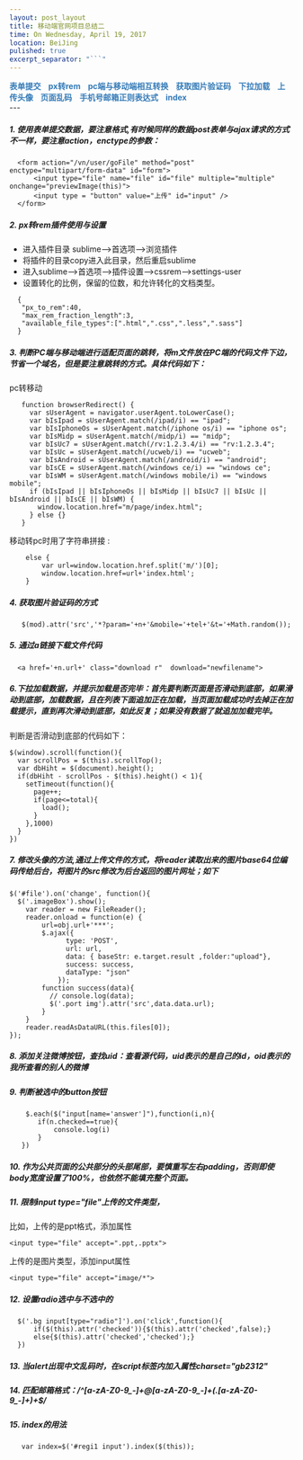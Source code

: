 ```yaml
---
layout: post_layout
title: 移动端官网项目总结二
time: On Wednesday, April 19, 2017
location: BeiJing
pulished: true
excerpt_separator: "```"
---
```


<div style="word-spacing: 10px;color: #337ab7;font-weight: bold">表单提交 px转rem pc端与移动端相互转换 获取图片验证码 下拉加载 上传头像 页面乱码 手机号邮箱正则表达式 index</div>
---

##### 1. 使用表单提交数据，要注意格式,有时候同样的数据post表单与ajax请求的方式不一样，要注意action，enctype的参数：

```
  <form action="/vn/user/goFile" method="post" enctype="multipart/form-data" id="form">
      <input type="file" name="file" id="file" multiple="multiple" onchange="previewImage(this)">
      <input type = "button" value="上传" id="input" />
  </form>
```

##### 2. px转rem插件使用与设置
  * 进入插件目录 sublime-->首选项-->浏览插件
  * 将插件的目录copy进入此目录，然后重启sublime
  * 进入sublime-->首选项-->插件设置-->cssrem-->settings-user
  * 设置转化的比例，保留的位数，和允许转化的文档类型。
```
  {
   "px_to_rem":40,
   "max_rem_fraction_length":3,
   "available_file_types":[".html",".css",".less",".sass"]
  }
```
##### 3. 判断PC端与移动端进行适配页面的跳转，将m文件放在PC端的代码文件下边，节省一个域名，但是要注意跳转的方式。具体代码如下：
 pc转移动
```
   function browserRedirect() {
     var sUserAgent = navigator.userAgent.toLowerCase();
     var bIsIpad = sUserAgent.match(/ipad/i) == "ipad";
     var bIsIphoneOs = sUserAgent.match(/iphone os/i) == "iphone os";
     var bIsMidp = sUserAgent.match(/midp/i) == "midp";
     var bIsUc7 = sUserAgent.match(/rv:1.2.3.4/i) == "rv:1.2.3.4";
     var bIsUc = sUserAgent.match(/ucweb/i) == "ucweb";
     var bIsAndroid = sUserAgent.match(/android/i) == "android";
     var bIsCE = sUserAgent.match(/windows ce/i) == "windows ce";
     var bIsWM = sUserAgent.match(/windows mobile/i) == "windows mobile";
     if (bIsIpad || bIsIphoneOs || bIsMidp || bIsUc7 || bIsUc || bIsAndroid || bIsCE || bIsWM) {
       window.location.href="m/page/index.html";
     } else {}
   }
```
移动转pc时用了字符串拼接 :
```
    else {
        var url=window.location.href.split('m/')[0];
        window.location.href=url+'index.html';
    }
```
  
##### 4. 获取图片验证码的方式
``` 
   $(mod).attr('src','*?param='+n+'&mobile='+tel+'&t='+Math.random()); 

```

##### 5. 通过a链接下载文件代码
```
  <a href='+n.url+' class="download r"  download="newfilename">
```
##### 6.下拉加载数据，并提示加载是否完毕：首先要判断页面是否滑动到底部，如果滑动到底部，加载数据，且在列表下面追加正在加载，当页面加载成功时去掉正在加载提示，直到再次滑动到底部，如此反复；如果没有数据了就追加加载完毕。
判断是否滑动到底部的代码如下：
```
$(window).scroll(function(){
  var scrollPos = $(this).scrollTop();
  var dbHiht = $(document).height();
  if(dbHiht - scrollPos - $(this).height() < 1){
    setTimeout(function(){
      page++;
      if(page<=total){
        load();
      }
    },1000)
  }
})
```
##### 7. 修改头像的方法,通过上传文件的方式，将reader读取出来的图片base64位编码传给后台，将图片的src修改为后台返回的图片网址；如下
```
$('#file').on('change', function(){
  $('.imageBox').show();
    var reader = new FileReader();
    reader.onload = function(e) {
        url=obj.url+'***';
        $.ajax({
              type: 'POST',
              url: url,
              data: { baseStr: e.target.result ,folder:"upload"},
              success: success,
              dataType: "json"
            });
        function success(data){
          // console.log(data);
          $('.port img').attr('src',data.data.url);
        }
    }
    reader.readAsDataURL(this.files[0]);
});
```
##### 8. 添加关注微博按钮，查找uid：查看源代码，uid表示的是自己的id，oid表示的我所查看的别人的微博
##### 9. 判断被选中的button按钮
```
    $.each($("input[name='answer']"),function(i,n){
       if(n.checked==true){
           console.log(i)
       }
   })
```
##### 10. 作为公共页面的公共部分的头部尾部，要慎重写左右padding，否则即使body宽度设置了100%，也依然不能填充整个页面。
##### 11. 限制input type="file"上传的文件类型，
比如，上传的是ppt格式，添加属性
```
<input type="file" accept=".ppt,.pptx">
```
上传的是图片类型，添加input属性
```
<input type="file" accept="image/*">

```

##### 12. 设置radio选中与不选中的
```
  $('.bg input[type="radio"]').on('click',function(){
      if($(this).attr('checked')){$(this).attr('checked',false);}
      else{$(this).attr('checked','checked');}
  })
```
##### 13. 当alert出现中文乱码时，在script标签内加入属性charset="gb2312"
##### 14. 匹配邮箱格式：/^[a-zA-Z0-9_-]+@[a-zA-Z0-9_-]+(\.[a-zA-Z0-9_-]+)+$/ 
##### 15. index的用法

```
   var index=$('#regi1 input').index($(this));
```
